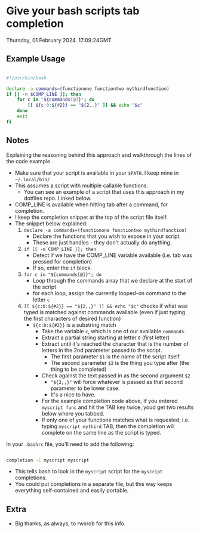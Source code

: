 # Give your bash scripts tab completion

Thursday, 01 February 2024. 17:09:24GMT

## Example Usage
```bash

#!/usr/bin/bash

declare -a commands=(functionone functiontwo mythirdfunction)
if [[ -n $COMP_LINE ]]; then
    for c in "${commands[@]}"; do
        [[ ${c:0:${#2}} == "${2,,}" ]] && echo "$c"
    done
    exit
fi

```

## Notes
Explaining the reasoning behind this approach and walkthrough the lines of the code example.

- Make sure that your script is available in your `$PATH`. I keep mine in `~/.local/bin/`
- This assumes a script with multiple callable functions.
    - You can see an example of a script that uses this approach in my dotfiles repo. Linked below.
- COMP_LINE is available when hitting tab after a command, for completion.
- I keep the completion snippet at the top of the script file itself.
- The snippet below explained:
    1. `declare -a commands=(functionone functiontwo mythirdfunction)`
        - Declare the functions that you wish to expose in your script.
        - These are just handles - they don't actually do anything.
    2. `if [[ -n COMP_LINE ]]; then`
        - Detect if we have the COMP_LINE variable available (i.e. tab was pressed for completion)
        - If so, enter the `if` block.
    3. `for c in "${commands[@]}"; do`
        - Loop through the commands array that we declare at the start of the script
        - for each loop, assign the currently looped-on command to the letter `c`
    4. `[[ ${c:0:${#2}} == "${2,,}" ]] && echo "$c"` checks if what was typed is matched against commands available (even if just typing the first characters of desired function)
        - `${c:0:${#2}}` is a substring match
            - Take the variable `c`, which is one of our available `commands`.
            - Extract a partial string starting at letter `0` (first letter)
            - Extract until it's reached the character that is the number of letters in the 2nd parameter passed to the script.
                - The first parameter `$1` is the name of the script itself
                - The second parameter `$2` is the thing you type after (the thing to be completed)
            - Check against the text passed in as the second argument `$2`
                - `"${2,,}"` will force whatever is passed as that second parameter to be lower case.
                - It's a nice to have.
            - For the example completion code above, if you entered `myscript func` and hit the TAB key twice, youd get two results below where you tabbed. 
            - If only one of your functions matches what is requested, i.e. typing `myscript mythird` TAB, then the completion will complete on the same line as the script is typed.


In your `.bashrc` file, you'll need to add the following: 
```bash

completion -C myscript myscript

```
- This tells bash to look in the `myscript` script for the `myscript` completions.
- You could put completions in a separate file, but this way keeps everything self-contained and easily portable.

## Extra
- Big thanks, as always, to rwxrob for this info.
